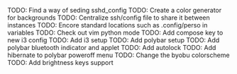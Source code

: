 TODO: Find a way of seding sshd_config
TODO: Create a color generator for backgrounds
TODO: Centralize ssh/config file to share it between instances
TODO: Encore standard locations such as .config/perso in variables
TODO: Check out vim python mode
TODO: Add compose key to new i3 config
TODO: Add i3 setup
TODO: Add polybar setup
TODO: Add polybar bluetooth indicator and applet
TODO: Add autolock
TODO: Add hibernate to polybar poweroff menu
TODO: Change the byobu colorscheme
TODO: Add brightness keys support
